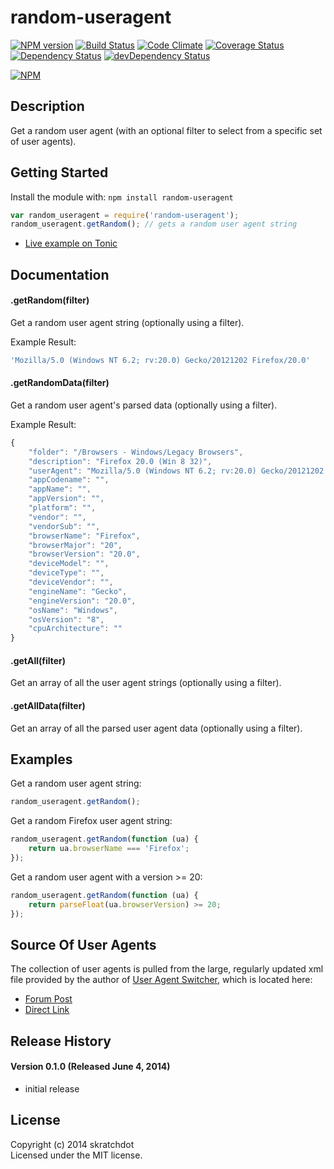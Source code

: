 # random-useragent

[![NPM version](https://badge.fury.io/js/random-useragent.svg)](http://badge.fury.io/js/random-useragent)
[![Build Status](https://travis-ci.org/skratchdot/random-useragent.png?branch=master)](https://travis-ci.org/skratchdot/random-useragent)
[![Code Climate](https://codeclimate.com/github/skratchdot/random-useragent.png)](https://codeclimate.com/github/skratchdot/random-useragent)
[![Coverage Status](https://coveralls.io/repos/skratchdot/random-useragent/badge.svg?branch=master&service=github)](https://coveralls.io/github/skratchdot/random-useragent?branch=master)
[![Dependency Status](https://david-dm.org/skratchdot/random-useragent.svg)](https://david-dm.org/skratchdot/random-useragent)
[![devDependency Status](https://david-dm.org/skratchdot/random-useragent/dev-status.svg)](https://david-dm.org/skratchdot/random-useragent#info=devDependencies)

[![NPM](https://nodei.co/npm/random-useragent.png)](https://npmjs.org/package/random-useragent)


## Description

Get a random user agent (with an optional filter to select from a specific set of user agents).


## Getting Started

Install the module with: `npm install random-useragent`

```javascript
var random_useragent = require('random-useragent');
random_useragent.getRandom(); // gets a random user agent string
```

- [Live example on Tonic](https://tonicdev.com/npm/random-useragent)


## Documentation

#### .getRandom(filter)

Get a random user agent string (optionally using a filter).

Example Result:
```javascript
'Mozilla/5.0 (Windows NT 6.2; rv:20.0) Gecko/20121202 Firefox/20.0'
```

#### .getRandomData(filter)

Get a random user agent's parsed data (optionally using a filter).

Example Result:
```javascript
{
	"folder": "/Browsers - Windows/Legacy Browsers",
	"description": "Firefox 20.0 (Win 8 32)",
	"userAgent": "Mozilla/5.0 (Windows NT 6.2; rv:20.0) Gecko/20121202 Firefox/20.0",
	"appCodename": "",
	"appName": "",
	"appVersion": "",
	"platform": "",
	"vendor": "",
	"vendorSub": "",
	"browserName": "Firefox",
	"browserMajor": "20",
	"browserVersion": "20.0",
	"deviceModel": "",
	"deviceType": "",
	"deviceVendor": "",
	"engineName": "Gecko",
	"engineVersion": "20.0",
	"osName": "Windows",
	"osVersion": "8",
	"cpuArchitecture": ""
}
```

#### .getAll(filter)

Get an array of all the user agent strings (optionally using a filter).

#### .getAllData(filter)

Get an array of all the parsed user agent data (optionally using a filter).

## Examples

Get a random user agent string:
```javascript
random_useragent.getRandom();
```

Get a random Firefox user agent string:
```javascript
random_useragent.getRandom(function (ua) {
	return ua.browserName === 'Firefox';
});
```

Get a random user agent with a version >= 20:
```javascript
random_useragent.getRandom(function (ua) {
	return parseFloat(ua.browserVersion) >= 20;
});
```


## Source Of User Agents

The collection of user agents is pulled from the large, regularly updated xml file
provided by the author of [User Agent Switcher](http://chrispederick.com/work/user-agent-switcher/),
which is located here:

- [Forum Post](http://techpatterns.com/forums/about304.html)
- [Direct Link](http://techpatterns.com/downloads/firefox/useragentswitcher.xml)


## Release History

#### Version 0.1.0 (Released June 4, 2014)

- initial release


## License

Copyright (c) 2014 skratchdot  
Licensed under the MIT license.
